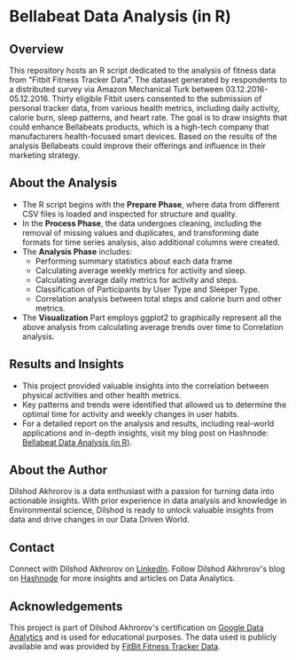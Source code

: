 # Bellabeat Data Analysis (in R)

## Overview
This repository hosts an R script dedicated to the analysis of fitness data from "Fitbit Fitness Tracker Data". The dataset generated by respondents to a distributed survey via Amazon Mechanical Turk between 03.12.2016-05.12.2016. Thirty eligible Fitbit users consented to the submission of personal tracker data, from various health metrics, including daily activity, calorie burn, sleep patterns, and heart rate. The goal is to draw insights that could enhance Bellabeats products, which is a high-tech company that manufacturers health-focused smart devices. Based on the results of the analysis Bellabeats could improve their offerings and influence in their marketing strategy.

## About the Analysis
* The R script begins with the **Prepare Phase**, where data from different CSV files is loaded and inspected for structure and quality.
* In the **Process Phase**, the data undergoes cleaning, including the removal of missing values and duplicates, and transforming date formats for time series analysis, also additional columns were created.
* The **Analysis Phase** includes:
  * Performing summary statistics about each data frame
  * Calculating average weekly metrics for activity and sleep.
  * Calculating average daily metrics for activity and steps.
  * Classification of Participants by User Type and Sleeper Type.
  * Correlation analysis between total steps and calorie burn and other metrics.
* The **Visualization** Part employs ggplot2 to graphically represent all the above analysis from calculating average trends over time to Correlation analysis.

## Results and Insights
* This project provided valuable insights into the correlation between physical activities and other health metrics.
* Key patterns and trends were identified that allowed us to determine the optimal time for activity and weekly changes in user habits.
* For a detailed report on the analysis and results, including real-world applications and in-depth insights, visit my blog post on Hashnode: [Bellabeat Data Analysis (in R)](https://dilshodanalyst.hashnode.dev/bellabeat-data-analysis-in-r).

## About the Author
Dilshod Akhrorov is a data enthusiast with a passion for turning data into actionable insights. With prior experience in data analysis and knowledge in Environmental science, Dilshod is ready to unlock valuable insights from data and drive changes in our Data Driven World.

## Contact
Connect with Dilshod Akhrorov on [LinkedIn](https://www.linkedin.com/in/dilshod369/).
Follow Dilshod Akhrorov's blog on [Hashnode](https://hashnode.com/@Dannode) for more insights and articles on Data Analytics.

## Acknowledgements
This project is part of Dilshod Akhrorov's certification on [Google Data Analytics](https://www.coursera.org/professional-certificates/google-data-analytics) and is used for educational purposes. The data used is publicly available and was provided by [FitBit Fitness Tracker Data]( https://www.kaggle.com/datasets/arashnic/fitbit).
